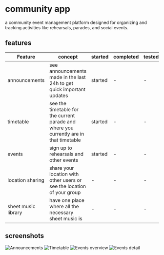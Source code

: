 # community app
a community event management platform designed for organizing and tracking activities like rehearsals, parades, and social events.
## features
| Feature | concept | started | completed | tested |
|---------|---------|---------|-----------|--------|
|announcements| see announcements made in the last 24h to get quick important updates | started |-|-|
|timetable| see the timetable for the current parade and where you currently are in that timetable | started |-|-|
|events| sign up to rehearsals and other events| started |-|-|
|location sharing|share your location with other users or see the location of your group|-|-|-|
|sheet music library|have one place where all the necessary sheet music is|-|-|-|

## screenshots
![Announcements](http://github.com/Bonathan/community-app/homescreen_announcements.png)
![Timetable](http://github.com/Bonathan/community-app/homescreen_timetable.png)
![Events overview](http://github.com/Bonathan/community-app/homescreen_events_overview.png)
![Events detail](http://github.com/Bonathan/community-app/homescreen_events_detail.png)
